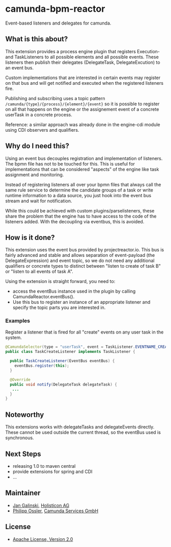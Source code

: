 # camunda-bpm-reactor

Event-based listeners and delegates for camunda.

## What is this about? 

This extension provides a process engine plugin that registers Execution- and TaskListeners to all possible elements and all possible events. These listeners then publish their delegates (DelegateTask, DelegateExcution) to an event bus.

Custom implementations that are interested in certain events may register on that bus and will get notified and executed when the registered listeners fire.

Publishing and subscribing uses a topic pattern `/camunda/{type}/{process}/{element}/{event}` so it is possible to register on all that happens on the engine or the assignement event of a concrete userTask in a concrete process.

Reference: a similar approach was already done in the engine-cdi module using CDI observers and qualifiers. 

## Why do I need this?

Using an event bus decouples registration and implementation of listeners. The bpmn file has not to be touched for this. This is useful for implementations that can be considered "aspects" of the engine like task assignment and monitoring.

Instead of registering listeners all over your bpmn files that always call the same rule service to determine the candidate groups of a task or write runtime information to a data source, you just hook into the event bus stream and wait for notification.

While this could be achieved with custom plugins/parselisteners, these share the problem that the engine has to have access to the code of the listeners added. With the decoupling via eventbus, this is avoided.

## How is it done?

This extension uses the event bus provided by projectreactor.io. This bus is fairly advanced and stable and allows separation of event-payload (the DelegateExpression) and event topic, so we do not need any additional qualifiers or concrete types to distinct between "listen to create of task B" or "listen to all events of task A".

Using the extension is straight forward, you need to:

* access the eventBus instance used in the plugin by calling CamundaReactor.eventBus().
* Use this bus to register an instance of an appropriate listener and specify the topic parts you are interested in.

### Examples

Register a listener that is fired for all "create" events on any user task in the system. 

```java
@CamundaSelector(type = "userTask", event = TaskListener.EVENTNAME_CREATE)
public class TaskCreateListener implements TaskListener {
  
  public TaskCreateListener(EventBus eventBus) {
    eventBus.register(this);
  }

  @Override
  public void notify(DelegateTask delegateTask) {
   ...
  }
}
```

## Noteworthy

This extensions works with delegateTasks and delegateEvents directly. These cannot be used outside the current thread, so the eventBus used is synchronous. 

## Next Steps

* releasing 1.0 to maven central
* provide extensions for spring and CDI
* ...

## Maintainer

* [Jan Galinski](https://github.com/jangalinski), [Holisticon AG](http://www.holisticon.de/)
* [Philipp Ossler](https://github.com/saig0), [Camunda Services GmbH](http://www.camunda.org/)

## License

* [Apache License, Version 2.0](./LICENSE)
